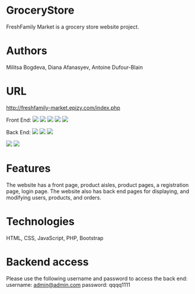 # GroceryStore
FreshFamily Market is a grocery store website project.

# Authors
Militsa Bogdeva, Diana Afanasyev, Antoine Dufour-Blain

# URL
http://freshfamily-market.epizy.com/index.php

Front End:
<img src="./marketImages/index.png">
<img src="./marketImages/aisle.png">
<img src="./marketImages/product.png">
<img src="./marketImages/cart1.png">
<img src="./marketImages/cart.png">

Back End:
<img src="./marketImages/user.png">
<img src="./marketImages/productlist.png">
<img src="./marketImages/order.png">

<img src="./marketImages/newUser.png">
<img src="./marketImages/edit order.png">


# Features
The website has a front page, product aisles, product pages, a registration page, login page. The website also has back end pages for displaying, and modifying users, products, and orders.

# Technologies
HTML, CSS, JavaScript, PHP, Bootstrap

# Backend access
Please use the following username and password to access the back end: username: admin@admin.com password: qqqq1111

